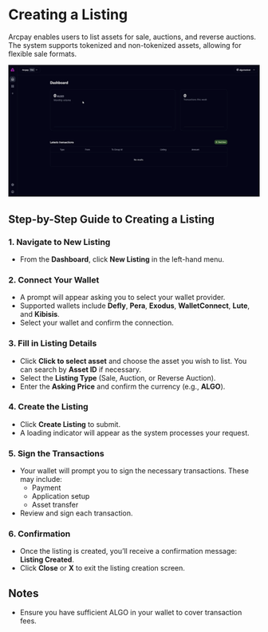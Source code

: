 # Creating a Listing

Arcpay enables users to list assets for sale, auctions, and reverse auctions. The system supports tokenized and non-tokenized assets, allowing for flexible sale formats.

![Listing](<Demo2 GIF.gif>)

## Step-by-Step Guide to Creating a Listing

### 1. Navigate to New Listing

- From the **Dashboard**, click **New Listing** in the left-hand menu.

### 2. Connect Your Wallet

- A prompt will appear asking you to select your wallet provider.
- Supported wallets include **Defly**, **Pera**, **Exodus**, **WalletConnect**, **Lute**, and **Kibisis**.
- Select your wallet and confirm the connection.

### 3. Fill in Listing Details

- Click **Click to select asset** and choose the asset you wish to list. You can search by **Asset ID** if necessary.
- Select the **Listing Type** (Sale, Auction, or Reverse Auction).
- Enter the **Asking Price** and confirm the currency (e.g., **ALGO**).

### 4. Create the Listing

- Click **Create Listing** to submit.
- A loading indicator will appear as the system processes your request.

### 5. Sign the Transactions

- Your wallet will prompt you to sign the necessary transactions. These may include:
  - Payment
  - Application setup
  - Asset transfer
- Review and sign each transaction.

### 6. Confirmation

- Once the listing is created, you’ll receive a confirmation message: **Listing Created**.
- Click **Close** or **X** to exit the listing creation screen.

## Notes

- Ensure you have sufficient ALGO in your wallet to cover transaction fees.
